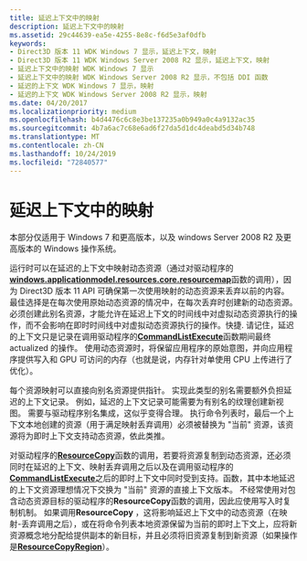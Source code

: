 ```yaml
---
title: 延迟上下文中的映射
description: 延迟上下文中的映射
ms.assetid: 29c44639-ea5e-4255-8e8c-f6d5e3af0dfb
keywords:
- Direct3D 版本 11 WDK Windows 7 显示，延迟上下文，映射
- Direct3D 版本 11 WDK Windows Server 2008 R2 显示，延迟上下文，映射
- 延迟上下文中的映射 WDK Windows 7 显示
- 延迟上下文中的映射 WDK Windows Server 2008 R2 显示，不包括 DDI 函数
- 延迟的上下文 WDK Windows 7 显示，映射
- 延迟的上下文 WDK Windows Server 2008 R2 显示，映射
ms.date: 04/20/2017
ms.localizationpriority: medium
ms.openlocfilehash: b4d4476c6c8e3be137235a0b949a0c4a9132ac35
ms.sourcegitcommit: 4b7a6ac7c68e6ad6f27da5d1dc4deabd5d34b748
ms.translationtype: MT
ms.contentlocale: zh-CN
ms.lasthandoff: 10/24/2019
ms.locfileid: "72840577"
---
```

# <a name="mapping-on-deferred-contexts"></a>延迟上下文中的映射


本部分仅适用于 Windows 7 和更高版本，以及 windows Server 2008 R2 及更高版本的 Windows 操作系统。

运行时可以在延迟的上下文中映射动态资源（通过对驱动程序的[**windows.applicationmodel.resources.core.resourcemap**](https://docs.microsoft.com/windows-hardware/drivers/ddi/d3d10umddi/nc-d3d10umddi-pfnd3d10ddi_resourcemap)函数的调用），因为 Direct3D 版本 11 API 可确保第一次使用映射的动态资源来丢弃以前的内容。 最佳选择是在每次使用原始动态资源的情况中，在每次丢弃时创建新的动态资源。 必须创建此别名资源，才能允许在延迟上下文的时间线中对虚拟动态资源执行的操作，而不会影响在即时时间线中对虚拟动态资源执行的操作。快捷. 请记住，延迟的上下文只是记录在调用驱动程序的[**CommandListExecute**](https://docs.microsoft.com/windows-hardware/drivers/ddi/d3d10umddi/nc-d3d10umddi-pfnd3d11ddi_commandlistexecute)函数期间最终 actualized 的操作。 使用动态资源时，将保留应用程序的原始意图，并向应用程序提供写入和 GPU 可访问的内存（也就是说，内存针对单使用 CPU 上传进行了优化）。

每个资源映射可以直接向别名资源提供指针。 实现此类型的别名需要额外负担延迟的上下文记录。 例如，延迟的上下文记录可能需要为有别名的纹理创建新视图。 需要与驱动程序别名集成，这似乎变得合理。 执行命令列表时，最后一个上下文本地创建的资源（用于满足映射丢弃调用）必须被替换为 "当前" 资源，该资源将为即时上下文支持动态资源，依此类推。

对驱动程序的[**ResourceCopy**](https://docs.microsoft.com/windows-hardware/drivers/ddi/d3d10umddi/nc-d3d10umddi-pfnd3d10ddi_resourcecopy)函数的调用，若要将资源复制到动态资源，还必须同时在延迟的上下文、映射丢弃调用之后以及在调用驱动程序的[**CommandListExecute**](https://docs.microsoft.com/windows-hardware/drivers/ddi/d3d10umddi/nc-d3d10umddi-pfnd3d11ddi_commandlistexecute)之后的即时上下文中同时受到支持。函数，其中本地延迟的上下文资源理想情况下交换为 "当前" 资源的直接上下文版本。 不经常使用对包含动态资源目标的驱动程序的**ResourceCopy**函数的调用，因此应使用写入时复制机制。 如果调用**ResourceCopy** ，这将影响延迟上下文中的动态资源（在映射-丢弃调用之后），或在将命令列表本地资源保留为当前的即时上下文上，应将新资源概念地分配给提供副本的新目标，并且必须将旧资源复制到新资源（如果操作是[**ResourceCopyRegion**](https://docs.microsoft.com/windows-hardware/drivers/ddi/d3d10umddi/nc-d3d10umddi-pfnd3d10ddi_resourcecopyregion)）。

 

 





